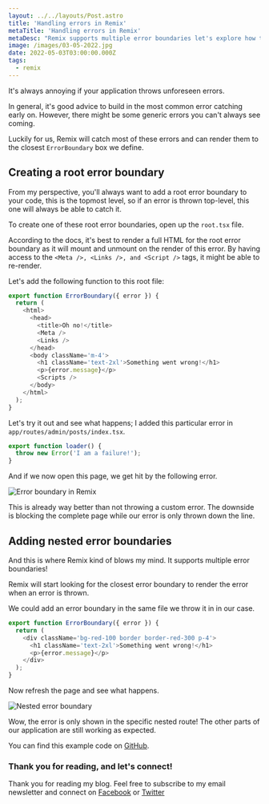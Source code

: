 ```yaml
---
layout: ../../layouts/Post.astro
title: 'Handling errors in Remix'
metaTitle: 'Handling errors in Remix'
metaDesc: "Remix supports multiple error boundaries let's explore how they work"
image: /images/03-05-2022.jpg
date: 2022-05-03T03:00:00.000Z
tags:
  - remix
---
```


It's always annoying if your application throws unforeseen errors.

In general, it's good advice to build in the most common error catching early on. However, there might be some generic errors you can't always see coming.

Luckily for us, Remix will catch most of these errors and can render them to the closest `ErrorBoundary` box we define.

## Creating a root error boundary

From my perspective, you'll always want to add a root error boundary to your code, this is the topmost level, so if an error is thrown top-level, this one will always be able to catch it.

To create one of these root error boundaries, open up the `root.tsx` file.

According to the docs, it's best to render a full HTML for the root error boundary as it will mount and unmount on the render of this error.
By having access to the `<Meta />, <Links />, and <Script />` tags, it might be able to re-render.

Let's add the following function to this root file:

```js
export function ErrorBoundary({ error }) {
  return (
    <html>
      <head>
        <title>Oh no!</title>
        <Meta />
        <Links />
      </head>
      <body className='m-4'>
        <h1 className='text-2xl'>Something went wrong!</h1>
        <p>{error.message}</p>
        <Scripts />
      </body>
    </html>
  );
}
```

Let's try it out and see what happens; I added this particular error in `app/routes/admin/posts/index.tsx`.

```js
export function loader() {
  throw new Error('I am a failure!');
}
```

And if we now open this page, we get hit by the following error.

![Error boundary in Remix](https://cdn.hashnode.com/res/hashnode/image/upload/v1650692691711/uPMq3rbcc.png)

This is already way better than not throwing a custom error.
The downside is blocking the complete page while our error is only thrown down the line.

## Adding nested error boundaries

And this is where Remix kind of blows my mind. It supports multiple error boundaries!

Remix will start looking for the closest error boundary to render the error when an error is thrown.

We could add an error boundary in the same file we throw it in in our case.

```js
export function ErrorBoundary({ error }) {
  return (
    <div className='bg-red-100 border border-red-300 p-4'>
      <h1 className='text-2xl'>Something went wrong!</h1>
      <p>{error.message}</p>
    </div>
  );
}
```

Now refresh the page and see what happens.

![Nested error boundary](https://cdn.hashnode.com/res/hashnode/image/upload/v1650692826699/5MlYwCOEQ.png)

Wow, the error is only shown in the specific nested route!
The other parts of our application are still working as expected.

You can find this example code on [GitHub](https://github.com/rebelchris/remix-starter/tree/error-handling).

### Thank you for reading, and let's connect!

Thank you for reading my blog. Feel free to subscribe to my email newsletter and connect on [Facebook](https://www.facebook.com/DailyDevTipsBlog) or [Twitter](https://twitter.com/DailyDevTips1)
